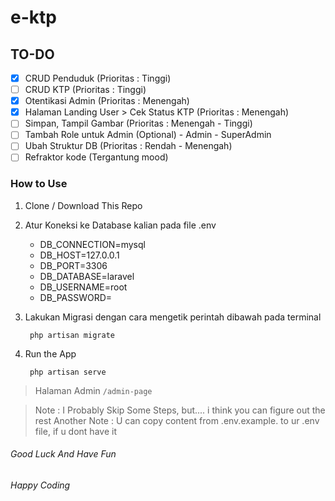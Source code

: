 # e-ktp


## TO-DO
* [x] CRUD Penduduk (Prioritas : Tinggi)
* [ ] CRUD KTP (Prioritas : Tinggi)
* [x] Otentikasi Admin (Prioritas : Menengah)
* [x] Halaman Landing User > Cek Status KTP (Prioritas : Menengah)
* [ ] Simpan, Tampil Gambar  (Prioritas : Menengah - Tinggi)
* [ ] Tambah Role untuk Admin  (Optional)
        - Admin
        - SuperAdmin
* [ ] Ubah Struktur DB  (Prioritas : Rendah - Menengah)
* [ ] Refraktor kode  (Tergantung mood)

### How to Use
1. Clone / Download This Repo
2. Atur Koneksi ke Database kalian pada file .env
   * DB_CONNECTION=mysql
   * DB_HOST=127.0.0.1
   * DB_PORT=3306
   * DB_DATABASE=laravel
   * DB_USERNAME=root
   * DB_PASSWORD=
   
3. Lakukan Migrasi dengan cara mengetik perintah dibawah pada terminal
    ```
     php artisan migrate
    ```
   
4. Run the App
    ```
     php artisan serve
    ```
> Halaman Admin
    ```
     /admin-page
    ```

   
> Note : I Probably Skip Some Steps, but.... i think you can figure out the rest
> Another Note : U can copy content from .env.example. to ur .env file, if u dont have it

###### Good Luck And Have Fun
###### Happy Coding
